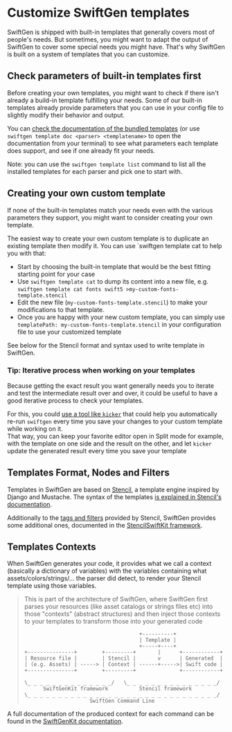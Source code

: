 # Customize SwiftGen templates

SwiftGen is shipped with built-in templates that generally covers most of people's needs. But sometimes, you might want to adapt the output of SwiftGen to cover some special needs you might have. That's why SwiftGen is built on a system of templates that you can customize.


## Check parameters of built-in templates first

Before creating your own templates, you might want to check if there isn't already a build-in template fulfilling your needs. Some of our built-in templates already provide parameters that you can use in your config file to slightly modify their behavior and output.

You can [check the documentation of the bundled templates](templates/) (or use `swiftgen template doc <parser> <templatename>` to open the documentation from your terminal) to see what parameters each template does support, and see if one already fit your needs.

Note: you can use the `swiftgen template list` command to list all the installed templates for each parser and pick one to start with.

## Creating your own custom template

If none of the built-in templates match your needs even with the various parameters they support, you might want to consider creating your own template.

The easiest way to create your own custom template is to duplicate an existing template then modify it. You can use `swiftgen template cat <parser> <templatename> to help you with that:

* Start by choosing the built-in template that would be the best fitting starting point for your case
* Use `swiftgen template cat` to dump its content into a new file, e.g. `swiftgen template cat fonts swift5 >my-custom-fonts-template.stencil`
* Edit the new file (`my-custom-fonts-template.stencil`) to make your modifications to that template.
* Once you are happy with your new custom template, you can simply use `templatePath: my-custom-fonts-template.stencil` in your configuration file to use your customized template

See below for the Stencil format and syntax used to write template in SwiftGen.

### Tip: Iterative process when working on your templates

Because getting the exact result you want generally needs you to iterate and test the intermediate result over and over, it could be useful to have a good iterative process to check your templates.

For this, you could [use a tool like `kicker`](Articles/Watch-a-folder-for-changes.md) that could help you automatically re-run `swiftgen` every time you save your changes to your custom template while working on it.  
That way, you can keep your favorite editor open in Split mode for example, with the template on one side and the result on the other, and let `kicker` update the generated result every time you save your template

## Templates Format, Nodes and Filters

Templates in SwiftGen are based on [Stencil](https://stencil.fuller.li/), a template engine inspired by Django and Mustache. The syntax of the templates [is explained in Stencil's documentation](https://stencil.fuller.li/en/latest/templates.html).

Additionally to the [tags and filters](https://stencil.fuller.li/en/latest/builtins.html) provided by Stencil, SwiftGen provides some additional ones, documented in the [StencilSwiftKit framework](https://github.com/SwiftGen/StencilSwiftKit).

## Templates Contexts

When SwiftGen generates your code, it provides what we call a context (basically a dictionary of variables) with the variables containing what assets/colors/strings/… the parser did detect, to render your Stencil template using those variables.

> This is part of the architecture of SwiftGen, where SwiftGen first parses your resources (like asset catalogs or strings files etc) into those "contexts" (abstract structures) and then inject those contexts to your templates to transform those into your generated code
> 
> ```
>                                      +----------+
>                                      | Template |
>                                      +-----+----+
> +---------------+        +---------+       |      +------------+
> | Resource file |        | Stencil |       v      | Generated  |
> | (e.g. Assets) | -----> | Context | ------+----->| Swift code |
> +---------------+        +---------+              +------------+
> 
> \_ _ _ _ _ _ _ _ _ _ _ _ _ _/   \_ _ _ _ _ _ _ _ _ _ _ _ _ _ _/
>       SwiftGenKit framework          Stencil framework
> \_ _ _ _ _ _ _ _ _ _ _ _ _ _ _ _ _ _ _ _ _ _ _ _ _ _ _ _ _ _ _/
>                      SwiftGen Command Line
> ```


A full documentation of the produced context for each command can be found in the [SwiftGenKit documentation](SwiftGenKit%20Contexts).
